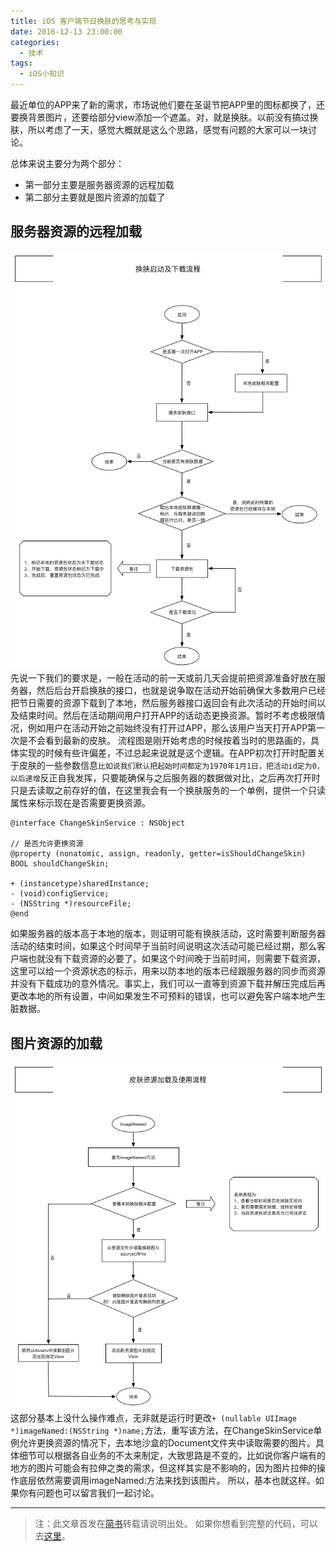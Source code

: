```yaml
---
title: iOS 客户端节日换肤的思考与实现
date: 2016-12-13 23:00:00
categories:
  - 技术
tags:
  - iOS小知识
---
```

最近单位的APP来了新的需求，市场说他们要在圣诞节把APP里的图标都换了，还要换背景图片，还要给部分view添加一个遮盖。对，就是换肤。以前没有搞过换肤，所以考虑了一天，感觉大概就是这么个思路，感觉有问题的大家可以一块讨论。

总体来说主要分为两个部分：

* 第一部分主要是服务器资源的远程加载
* 第二部分主要就是图片资源的加载了

## 服务器资源的远程加载

![资源加载](iOS-APP-change-theme/iOS-APP-change-theme-1.png)
先说一下我们的要求是，一般在活动的前一天或前几天会提前把资源准备好放在服务器，然后后台开启换肤的接口，也就是说争取在活动开始前确保大多数用户已经把节日需要的资源下载到了本地，然后服务器接口返回会有此次活动的开始时间以及结束时间。然后在活动期间用户打开APP的话动态更换资源。暂时不考虑极限情况，例如用户在活动开始之前始终没有打开过APP，那么该用户当天打开APP第一次是不会看到最新的皮肤。
流程图是刚开始考虑的时候按着当时的思路画的，具体实现的时候有些许偏差，不过总起来说就是这个逻辑。在APP初次打开时配置关于皮肤的一些参数信息`比如说我们默认把起始时间都定为1970年1月1日，把活动id定为0，以后递增`反正自我发挥，只要能确保与之后服务器的数据做对比，之后再次打开时只是去读取之前存好的值，在这里我会有一个换肤服务的一个单例，提供一个只读属性来标示现在是否需要更换资源。

```objc
@interface ChangeSkinService : NSObject

// 是否允许更换资源
@property (nonatomic, assign, readonly, getter=isShouldChangeSkin) BOOL shouldChangeSkin;

+ (instancetype)sharedInstance;
- (void)configService;
- (NSString *)resourceFile;
@end
```

如果服务器的版本高于本地的版本，则证明可能有换肤活动，这时需要判断服务器活动的结束时间，如果这个时间早于当前时间说明这次活动可能已经过期，那么客户端也就没有下载资源的必要了。如果这个时间晚于当前时间，则需要下载资源，这里可以给一个资源状态的标示，用来以防本地的版本已经跟服务器的同步而资源并没有下载成功的意外情况。事实上，我们可以一直等到资源下载并解压完成后再更改本地的所有设置，中间如果发生不可预料的错误，也可以避免客户端本地产生脏数据。

## 图片资源的加载

![图片加载](iOS-APP-change-theme/iOS-APP-change-theme-2.png)
这部分基本上没什么操作难点，无非就是运行时更改`+ (nullable UIImage *)imageNamed:(NSString *)name;`方法，重写该方法，在ChangeSkinService单例允许更换资源的情况下，去本地沙盒的Document文件夹中读取需要的图片。具体细节可以根据各自业务的不太来制定，大致思路是不变的，比如说你客户端有的地方的图片可能会有拉伸之类的需求，但这样其实是不影响的，因为图片拉伸的操作底层依然需要调用imageNamed:方法来找到该图片。
所以，基本也就这样。如果你有问题也可以留言我们一起讨论。

---
> 注：此文章首发在[简书](http://www.jianshu.com/p/0651cfcd53dd)转载请说明出处。
> 如果你想看到完整的代码，可以去[这里](https://github.com/agenric/ChangeSkin)。
